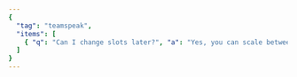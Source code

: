```yaml
---
{
  "tag": "teamspeak",
  "items": [
    { "q": "Can I change slots later?", "a": "Yes, you can scale between tiers at any time." }
  ]
}
---
```


